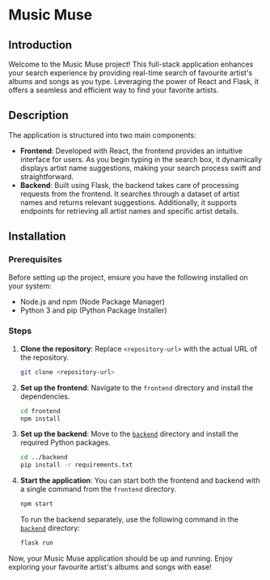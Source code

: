# Music Muse

## Introduction

Welcome to the Music Muse project! This full-stack application enhances your search experience by providing real-time search of favourite artist's albums and songs as you type. Leveraging the power of React and Flask, it offers a seamless and efficient way to find your favorite artists.

## Description

The application is structured into two main components:

- **Frontend**: Developed with React, the frontend provides an intuitive interface for users. As you begin typing in the search box, it dynamically displays artist name suggestions, making your search process swift and straightforward.
- **Backend**: Built using Flask, the backend takes care of processing requests from the frontend. It searches through a dataset of artist names and returns relevant suggestions. Additionally, it supports endpoints for retrieving all artist names and specific artist details.

## Installation

### Prerequisites

Before setting up the project, ensure you have the following installed on your system:
- Node.js and npm (Node Package Manager)
- Python 3 and pip (Python Package Installer)

### Steps

1. **Clone the repository**:
    Replace `<repository-url>` with the actual URL of the repository.
    ```sh
    git clone <repository-url>
    ```

2. **Set up the frontend**:
    Navigate to the `frontend` directory and install the dependencies.
    ```sh
    cd frontend
    npm install
    ```

3. **Set up the backend**:
    Move to the [`backend`](command:_github.copilot.openRelativePath?%5B%7B%22scheme%22%3A%22file%22%2C%22authority%22%3A%22%22%2C%22path%22%3A%22%2Fhome%2Fraoulbia%2Frepos%2Fwp-music-muse%2Fbackend%22%2C%22query%22%3A%22%22%2C%22fragment%22%3A%22%22%7D%5D "/home/raoulbia/repos/wp-music-muse/backend") directory and install the required Python packages.
    ```sh
    cd ../backend
    pip install -r requirements.txt
    ```

4. **Start the application**:
    You can start both the frontend and backend with a single command from the `frontend` directory.
    ```sh
    npm start
    ```

    To run the backend separately, use the following command in the [`backend`](command:_github.copilot.openRelativePath?%5B%7B%22scheme%22%3A%22file%22%2C%22authority%22%3A%22%22%2C%22path%22%3A%22%2Fhome%2Fraoulbia%2Frepos%2Fwp-music-muse%2Fbackend%22%2C%22query%22%3A%22%22%2C%22fragment%22%3A%22%22%7D%5D "/home/raoulbia/repos/wp-music-muse/backend") directory:
    ```sh
    flask run
    ```

Now, your Music Muse application should be up and running. Enjoy exploring your favourite artist's albums and songs with ease!